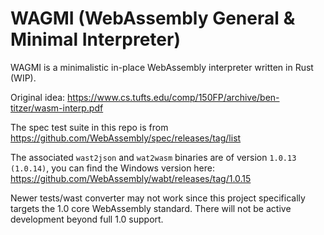 # WAGMI (WebAssembly General & Minimal Interpreter)
WAGMI is a minimalistic in-place WebAssembly interpreter written in Rust (WIP).

Original idea: https://www.cs.tufts.edu/comp/150FP/archive/ben-titzer/wasm-interp.pdf

The spec test suite in this repo is from https://github.com/WebAssembly/spec/releases/tag/list

The associated `wast2json` and `wat2wasm` binaries are of version `1.0.13 (1.0.14)`, you can find the Windows version here: https://github.com/WebAssembly/wabt/releases/tag/1.0.15

Newer tests/wast converter may not work since this project specifically targets the 1.0 core WebAssembly standard. There will not be active development beyond full 1.0 support.